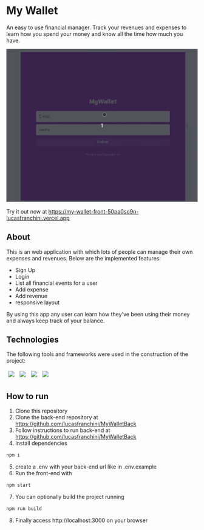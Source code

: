 # My Wallet

An easy to use financial manager. Track your revenues and expenses to learn how you spend your money and know all the time how much you have.

<img src="./assets/mywallet.gif" />

Try it out now at https://my-wallet-front-50pa0so9n-lucasfranchini.vercel.app

## About

This is an web application with which lots of people can manage their own expenses and revenues. Below are the implemented features:

- Sign Up
- Login
- List all financial events for a user
- Add expense
- Add revenue
- responsive layout

By using this app any user can learn how they've been using their money and always keep track of your balance.

## Technologies

The following tools and frameworks were used in the construction of the project:<br>

<p>
  <img style='margin: 5px;' src='https://img.shields.io/badge/styled-components%20-%2320232a.svg?&style=for-the-badge&color=b8679e&logo=styled-components&logoColor=%3a3a3a'>
  <img style='margin: 5px;' src='https://img.shields.io/badge/axios%20-%2320232a.svg?&style=for-the-badge&color=informational'>
  <img style='margin: 5px;' src="https://img.shields.io/badge/react-app%20-%2320232a.svg?&style=for-the-badge&color=60ddf9&logo=react&logoColor=%2361DAFB"/>
  <img style='margin: 5px;' src="https://img.shields.io/badge/react_route%20-%2320232a.svg?&style=for-the-badge&logo=react&logoColor=%2361DAFB"/>
</p>

## How to run

1. Clone this repository
2. Clone the back-end repository at https://github.com/lucasfranchini/MyWalletBack
3. Follow instructions to run back-end at https://github.com/lucasfranchini/MyWalletBack
4. Install dependencies

```bash
npm i
```

5. create a .env with your back-end url like in .env.example
6. Run the front-end with

```bash
npm start
```

7. You can optionally build the project running

```bash
npm run build
```

8. Finally access http://localhost:3000 on your browser
